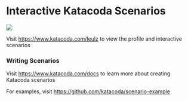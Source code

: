 # Interactive Katacoda Scenarios

[![](http://shields.katacoda.com/katacoda/leulz/count.svg)](https://www.katacoda.com/leulz "Get your profile on Katacoda.com")

Visit https://www.katacoda.com/leulz to view the profile and interactive scenarios

### Writing Scenarios
Visit https://www.katacoda.com/docs to learn more about creating Katacoda scenarios

For examples, visit https://github.com/katacoda/scenario-example
